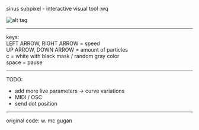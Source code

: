 sinus subpixel - interactive visual tool  :wq

![alt tag](http://ticho.multiplace.org/pic/sinus_subpixel/sinus_variations_02.png)

---------------------------------------------

keys:  
LEFT ARROW, RIGHT ARROW = speed  
UP ARROW, DOWN ARROW = amount of particles  
c = white with black mask / random gray color  
space = pause  

---------------------------------------------

TODO:
- add more live parameters -> curve variations
- MIDI / OSC
- send dot position

---------------------------------------------

original code: w. mc gugan  
